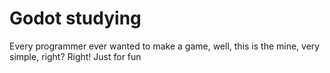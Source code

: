# Godot studying

Every programmer ever wanted to make a game, well, this is the
mine, very simple, right? Right!
Just for fun